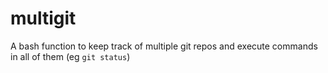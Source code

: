 multigit
========

A bash function to keep track of multiple git repos and execute commands in all of them (eg `git status`)
